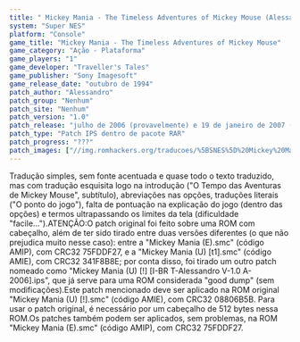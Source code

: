 ```yaml
---
title: " Mickey Mania - The Timeless Adventures of Mickey Mouse (Alessandro)"
system: "Super NES"
platform: "Console"
game_title: "Mickey Mania - The Timeless Adventures of Mickey Mouse"
game_category: "Ação - Plataforma"
game_players: "1"
game_developer: "Traveller's Tales"
game_publisher: "Sony Imagesoft"
game_release_date: "outubro de 1994"
patch_author: "Alessandro"
patch_group: "Nenhum"
patch_site: "Nenhum"
patch_version: "1.0"
patch_release: "julho de 2006 (provavelmente) e 19 de janeiro de 2007 (para a Central de Traduções, provavelmente)"
patch_type: "Patch IPS dentro de pacote RAR"
patch_progress: "???"
patch_images: ["//img.romhackers.org/traducoes/%5BSNES%5D%20Mickey%20Mania%20-%20The%20Timeless%20Adventures%20of%20Mickey%20Mouse%20-%20Alessandro%20-%201.png","//img.romhackers.org/traducoes/%5BSNES%5D%20Mickey%20Mania%20-%20The%20Timeless%20Adventures%20of%20Mickey%20Mouse%20-%20Alessandro%20-%202.png","//img.romhackers.org/traducoes/%5BSNES%5D%20Mickey%20Mania%20-%20The%20Timeless%20Adventures%20of%20Mickey%20Mouse%20-%20Alessandro%20-%203.png"]
---
```

Tradução simples, sem fonte acentuada e quase todo o texto traduzido, mas com tradução esquisita logo na introdução ("O Tempo das Aventuras de Mickey Mouse", subtítulo), abreviações nas opções, traduções literais ("O ponto do jogo"), falta de pontuação na explicação do jogo (dentro das opções) e termos ultrapassando os limites da tela (dificuldade "facile...").ATENÇÃO:O patch original foi feito sobre uma ROM com cabeçalho, além de ter sido tirado entre duas versões diferentes (o que não prejudica muito nesse caso): entre a "Mickey Mania (E).smc" (código AMIP), com CRC32 75FDDF27, e a "Mickey Mania (U) [t1].smc" (código AMIE), com CRC32 341F8B8E; por conta disso, foi tirado um outro patch nomeado como "Mickey Mania (U) [!] [I-BR T-Alessandro V-1.0 A-2006].ips", que já serve para uma ROM considerada "good dump" (sem modificações).Este patch mencionado deve ser aplicado na ROM original "Mickey Mania (U) [!].smc" (código AMIE), com CRC32 08806B5B. Para usar o patch original, é necessário por um cabeçalho de 512 bytes nessa ROM.Os patches também podem ser aplicados, sem problemas, na ROM "Mickey Mania (E).smc" (código AMIP), com CRC32 75FDDF27.